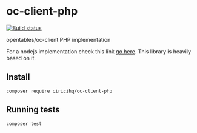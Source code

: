 # oc-client-php

[![Build status][build svg]][build status]

opentables/oc-client PHP implementation

For a nodejs implementation check this link [go here][oc-client-node]. This library is heavily based on it.

## Install

```
composer require ciricihq/oc-client-php
```

## Running tests

```bash
composer test
```

[oc-client-node]: https://github.com/opentable/oc/tree/master/client
[build status]: https://travis-ci.org/ciricihq/oc-client-php
[build svg]: https://img.shields.io/travis/ciricihq/oc-client-php/master.svg?style=flat-square
